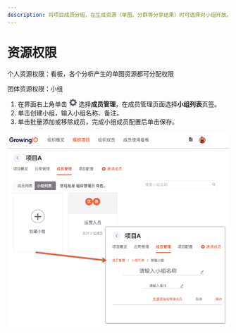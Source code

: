 ```yaml
---
description: 将项目成员分组，在生成资源（单图、分群等分享结果）时可选择对小组开放。
---
```


# 资源权限

个人资源权限：看板，各个分析产生的单图资源都可分配权限

团体资源权限：小组

1. 在界面右上角单击 ![](../../../.gitbook/assets/2019-10-10_18-59-32%20%281%29.png) 选择**成员管理**，在成员管理页面选择**小组列表**页签。
2. 单击创建小组，输入小组名称、备注。
3. 单击批量添加或移除成员，完成小组成员配置后单击保存。

![](../../../.gitbook/assets/image%20%2871%29.png)




